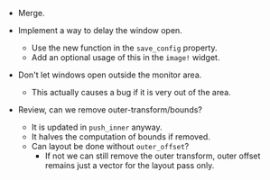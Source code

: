 * Merge.
* Implement a way to delay the window open.
    - Use the new function in the `save_config` property.
    - Add an optional usage of this in the `image!` widget.

* Don't let windows open outside the monitor area.
    - This actually causes a bug if it is very out of the area.

* Review, can we remove outer-transform/bounds?
    - It is updated in `push_inner` anyway.
    - It halves the computation of bounds if removed.
    - Can layout be done without `outer_offset`?
        - If not we can still remove the outer transform, outer offset remains just a vector for the layout pass only.